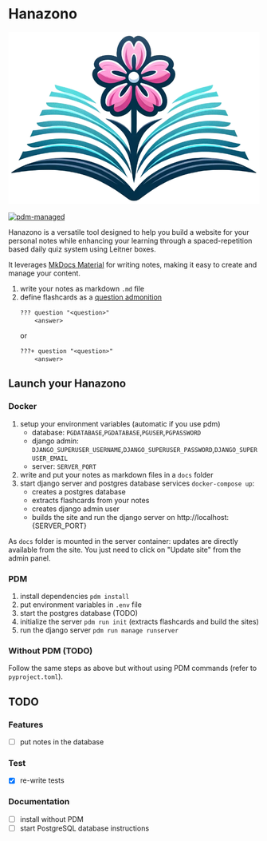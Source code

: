 # Hanazono

![logo](./docs/assets/logo.png)

[![pdm-managed](https://img.shields.io/badge/pdm-managed-blueviolet)](https://pdm-project.org)

Hanazono is a versatile tool designed to help you build a website for your personal notes while enhancing your learning through a spaced-repetition based daily quiz system using Leitner boxes.

It leverages [MkDocs Material](https://squidfunk.github.io/mkdocs-material/) for writing notes, making it easy to create and manage your content.

1. write your notes as markdown `.md` file
2. define flashcards as a [question admonition](https://squidfunk.github.io/mkdocs-material/reference/admonitions/?h=admon#+type:question)
   ```
   ??? question "<question>"
       <answer>
   ```
   or
   ```
   ???+ question "<question>"
       <answer>
   ```

## Launch your Hanazono
### Docker
1. setup your environment variables (automatic if you use pdm)
    - database: `PGDATABASE`,`PGDATABASE`,`PGUSER`,`PGPASSWORD`
    - django admin: `DJANGO_SUPERUSER_USERNAME`,`DJANGO_SUPERUSER_PASSWORD`,`DJANGO_SUPERUSER_EMAIL`
    - server: `SERVER_PORT`
2. write and put your notes as markdown files in a `docs` folder
3. start django server and postgres database services `docker-compose up`:
   - creates a postgres database
   - extracts flashcards from your notes
   - creates django admin user
   - builds the site and run the django server on http://localhost:{SERVER_PORT}

As `docs` folder is mounted in the server container: updates are directly available from the site. You just need to click on "Update site" from the admin panel.

### PDM
1. install dependencies `pdm install`
2. put environment variables in `.env` file
3. start the postgres database (TODO)
4. initialize the server `pdm run init` (extracts flashcards and build the sites)
5. run the django server `pdm run manage runserver`

### Without PDM (TODO)
Follow the same steps as above but without using PDM commands (refer to `pyproject.toml`).

## TODO
### Features
- [ ] put notes in the database

### Test
- [x] re-write tests

### Documentation
- [ ] install without PDM
- [ ] start PostgreSQL database instructions